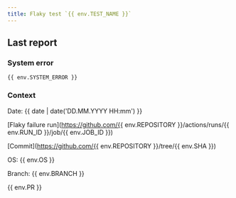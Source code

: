 ```yaml
---
title: Flaky test `{{ env.TEST_NAME }}`
---
```


## Last report

### System error

```text
{{ env.SYSTEM_ERROR }}
```

### Context

Date: {{ date | date('DD.MM.YYYY HH:mm') }}

[Flaky failure run](https://github.com/{{ env.REPOSITORY }}/actions/runs/{{ env.RUN_ID }}/job/{{ env.JOB_ID }})

[Commit](https://github.com/{{ env.REPOSITORY }}/tree/{{ env.SHA }})

OS: {{ env.OS }}

Branch: {{ env.BRANCH }}

{{ env.PR }}
